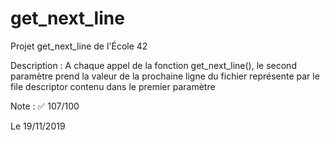 # get_next_line
Projet get_next_line de l'École 42

Description :
A chaque appel de la fonction get_next_line(), le second paramètre prend la valeur de la prochaine ligne du fichier représente par le file descriptor contenu dans le premier paramètre

Note : ✅ 107/100

Le 19/11/2019
